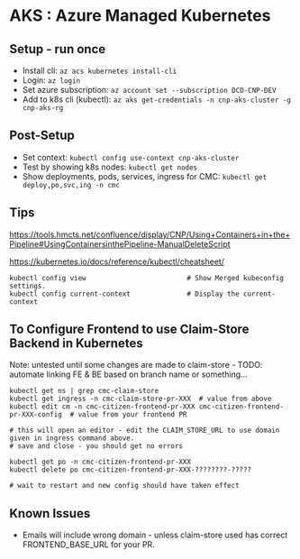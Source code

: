 # AKS : Azure Managed Kubernetes

## Setup - run once

- Install cli: `az acs kubernetes install-cli`
- Login: `az login`
- Set azure subscription:  `az account set --subscription DCD-CNP-DEV`
- Add to k8s cli (kubectl): `az aks get-credentials -n cnp-aks-cluster -g cnp-aks-rg`

## Post-Setup

- Set context: `kubectl config use-context cnp-aks-cluster`
- Test by showing k8s nodes: `kubectl get nodes`
- Show deployments, pods, services, ingress for CMC: `kubectl get deploy,po,svc,ing -n cmc`

## Tips

https://tools.hmcts.net/confluence/display/CNP/Using+Containers+in+the+Pipeline#UsingContainersinthePipeline-ManualDeleteScript

https://kubernetes.io/docs/reference/kubectl/cheatsheet/

```
kubectl config view                         # Show Merged kubeconfig settings.
kubectl config current-context              # Display the current-context
```

## To Configure Frontend to use Claim-Store Backend in Kubernetes

Note: untested until some changes are made to claim-store - TODO: automate linking FE & BE based on branch name or something...

```
kubectl get ns | grep cmc-claim-store
kubectl get ingress -n cmc-claim-store-pr-XXX  # value from above
kubectl edit cm -n cmc-citizen-frontend-pr-XXX cmc-citizen-frontend-pr-XXX-config  # value from your frontend PR

# this will open an editor - edit the CLAIM_STORE_URL to use domain given in ingress command above.
# save and close - you should get no errors

kubectl get po -n cmc-citizen-frontend-pr-XXX  
kubectl delete po cmc-citizen-frontend-pr-XXX-????????-?????

# wait to restart and new config should have taken effect

```

## Known Issues

- Emails will include wrong domain - unless claim-store used has correct FRONTEND_BASE_URL for your PR.

